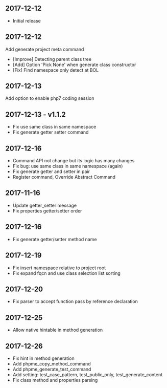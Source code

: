 ## 2017-12-12

- Initial release

## 2017-12-12

Add generate project meta command

- [Improve] Detecting parent class tree
- [Add] Option 'Pick None' when generate class constructor
- [Fix] Find namespace only detect at BOL

## 2017-12-13

Add option to enable php7 coding session

## 2017-12-13 - v1.1.2

- Fix use same class in same namespace
- Fix generate getter setter command

## 2017-12-16

- Command API not change but its logic has many changes
- Fix bug: use same class in same namespace (again)
- Fix generate getter and setter in pair
- Register command, Override Abstract Command

## 2017-11-16

- Update getter_setter message
- Fix properties getter/setter order

## 2017-12-16

- Fix generate getter/setter method name

## 2017-12-19

- Fix insert namespace relative to project root
- Fix expand fqcn and use class selection list sorting

## 2017-12-20

- Fix parser to accept function pass by reference declaration

## 2017-12-25

- Allow native hintable in method generation

## 2017-12-26

- Fix hint in method generation
- Add phpme_copy_method_command
- Add phpme_generate_test_command
- Add setting: test_case_pattern, test_public_only, test_generate_content
- Fix class method and properties parsing
